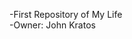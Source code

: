 -First Repository of My Life
<br>
-Owner: John Kratos

<!---
KratosTheGodButcher/KratosTheGodButcher is a ✨ special ✨ repository because its `README.md` (this file) appears on your GitHub profile.
You can click the Preview link to take a look at your changes.
--->
